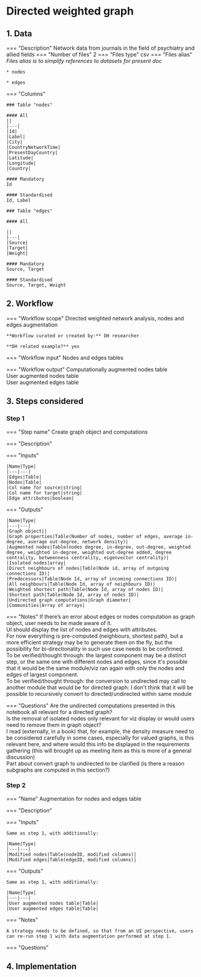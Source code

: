 
# Directed weighted graph
## 1. Data
=== "Description"
    Network data from journals in the field of psychiatry and allied fields
=== "Number of files"
    2
=== "Files type"
    csv
=== "Files alias"
    *Files alias is to simplify references to datasets for present doc*
    
    * nodes

    * edges

=== "Columns"
    
    ### Table "nodes"
    
    #### All
    ||
    |---|
    |Id|
    |Label|
    |City|
    |CountryNetworkTime|
    |PresentDayCountry|
    |Latitude|
    |Longitude|
    |Country|

    #### Mandatory
    Id

    #### Standardised
    Id, Label

    ### Table "edges"
    
    #### All

    ||
    |---|
    |Source|
    |Target|
    |Weight|

    #### Mandatory
    Source, Target

    #### Standardised
    Source, Target, Weight


## 2. Workflow

=== "Workflow scope"
    Directed weighted network analysis, nodes and edges augmentation

    **Workflow curated or created by:** DH researcher
    
    **DH related example?** yes

=== "Workflow input"
    Nodes and edges tables

=== "Workflow output"
    Computationally augmented nodes table</br>
    User augmented nodes table</br>
    User augmented edges table</br>

## 3. Steps considered

### Step 1

=== "Step name"
    Create graph object and computations

=== "Description"


=== "Inputs"

    |Name|Type|
    |---|---|
    |Edges|Table|
    |Nodes|Table|
    |Col name for source|string|
    |Col name for target|string|
    |Edge attributes|boolean|

=== "Outputs"

    |Name|Type|
    |---|---|
    |Graph object||
    |Graph properties|Table(Number of nodes, number of edges, average in-degree, average out-degree, network density)|
    |Augmented nodes|Table(nodes degree, in-degree, out-degree, weighted degree, weighted in-degree, weighted out-degree added, degree centrality, betweenness centrality, eigenvector centrality)|
    |Isolated nodes|array|
    |Direct neighbours of nodes|Table(Node id, array of outgoing connections ID)|
    |Predecessors|Table(Node Id, array of incoming connections ID)|
    |All neighbours|Table(Node Id, array of neighbours ID)|
    |Weighted shortest path|Table(Node Id, array of nodes ID)|
    |Shortest path|Table(Node Id, array of nodes ID)|
    |Undirected graph computations|Graph diameter|
    |Communities|Array of arrays|

=== "Notes"
    If there’s an error about edges or nodes computation as graph object, user needs to be made aware of it.</br>
    UI should display the list of nodes and edges with attributes.</br>
    For now everything is pre-computed (neighbours, shortest path), but a more efficient strategy may be to generate them on the fly, but the possibility for bi-directionality in such use case needs to be confirmed.</br>
    To be verified/thought through: the largest component may be a distinct step, or the same one with different nodes and edges, since it's possible that it would be the same module/viz ran again with only the nodes and edges of largest component.</br>
    To be verified/thought through: the conversion to undirected may call to another module that would be for directed graph: I don't think that it will be possible to recursively convert to directed/undirected within same module

=== "Questions"
    Are the undirected computations presented in this notebook all relevant for a directed graph?</br>
    Is the removal of isolated nodes only relevant for viz display or would users need to remove them in graph object?</br>
    I read (externally, in a book) that, for example, the density measure need to be considered carefully in some cases, especially for valued graphs, is this relevant here, and where would this info be displayed in the requirements gathering (this will brought up as meeting item as this is more of a general discussion)</br>
    Part about convert graph to undirected to be clarified (is there a reason subgraphs are computed in this section?)

### Step 2

=== "Name"
    Augmentation for nodes and edges table

=== "Description"

=== "Inputs"    

    Same as step 1, with additionally:

    |Name|Type|
    |---|---|
    |Modified nodes|Table(nodeID, modified columns)|
    |Modified edges|Table(edgeID, modified columns)|

=== "Outputs"

    Same as step 1, with additionally:

    |Name|Type|
    |---|---|
    |User augmented nodes table|Table|
    |User augmented edges table|Table|

=== "Notes"

    A strategy needs to be defined, so that from an UI perspective, users can re-run step 1 with data augmentation performed at step 1.

=== "Questions"

## 4. Implementation